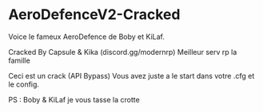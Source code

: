 # AeroDefenceV2-Cracked

Voice le fameux AeroDefence de Boby et KiLaf.

Cracked By Capsule & Kika (discord.gg/modernrp) Meilleur serv rp la famille

Ceci est un crack (API Bypass) Vous avez juste a le start dans votre .cfg et le config.

PS : Boby & KiLaf je vous tasse la crotte
